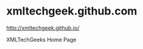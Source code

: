 xmltechgeek.github.com
======================
http://xmltechgeek.github.io/

XMLTechGeeks Home Page
